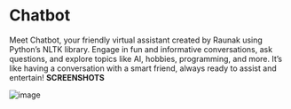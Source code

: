 # Chatbot
Meet Chatbot, your friendly virtual assistant created by Raunak using Python’s NLTK library. Engage in fun and informative conversations, ask questions, and explore topics like AI, hobbies, programming, and more. It’s like having a conversation with a smart friend, always ready to assist and entertain!
**SCREENSHOTS**

![image](https://github.com/user-attachments/assets/03d241aa-080c-4d83-a27c-2daed6de18c1)
